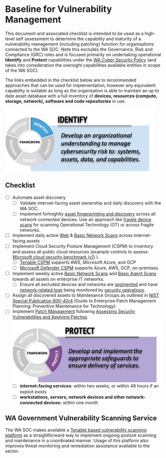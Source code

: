 # Baseline for Vulnerability Management

This document and associated checklist is intended to be used as a high-level self assessment to determine the capability and maturity of a vulnerability management (including patching) function for organisations connected to the WA SOC. Note this excludes the Governance, Risk and Compliance (GRC) roles and is focused primarily on undertaking operational **Identify** and **Protect** capabilities under the [WA Cyber Security Policy](https://www.wa.gov.au/government/publications/wa-government-cyber-security-policy) (and takes into consideration the oversight capabilities available entities in scope of the WA SOC).

The links embedded in the checklist below are to recommended approaches that can be used for implementation, however any equivalent capability is suitable as long as the organisation is able to maintain an up to date asset database with a full inventory of **devices, resources (compute, storage, network), software and code repositories** in use.

![identify](../images/identify.png)

## Checklist

- [ ] Automate asset discovery
    - [ ] Validate internet-facing asset ownership and daily discovery with the WA SOC.
    - [ ] Implement fortnightly [asset fingerprinting and discovery](https://www.runzero.com/docs/discovering-assets/) across all network connected devices. Use an approach like [fragile device scans](../guidelines/runzero-ot.md) for scanning Operational Technology (OT) or across fragile networks.
- [ ] Implement daily active [Web](https://www.tenable.com/products/tenable-io/web-application-scanning) & [Basic Network Scans](https://docs.tenable.com/nessus/Content/ScanAndPolicyTemplates.htm#Scanner_Templates) across internet-facing assets 
- [ ] Implement Cloud Security Posture Management (CSPM) to inventory and assess all public cloud resources (example controls to assess: [Microsoft cloud security benchmark (v1)](https://learn.microsoft.com/en-us/security/benchmark/azure/overview) ).
    - [ ] [Tenable CSPM](https://docs.tenable.com/cloud-security/Content/About/AboutTenablecs.htm) supports AWS, Microsoft Azure, and GCP
    - [ ] [Microsoft Defender CSPM](https://learn.microsoft.com/en-us/azure/defender-for-cloud/concept-cloud-security-posture-management) supports Azure, AWS, GCP, on-premises
- [ ] Implement weekly active [Basic Network Scans](https://docs.tenable.com/nessus/Content/ScanAndPolicyTemplates.htm#Scanner_Templates) and [Basic Agent Scans](https://docs.tenable.com/nessus/Content/ScanAndPolicyTemplates.htm#Scanner_Templates) towards all assets on enterprise IT networks.
    - [ ] Ensure all excluded devices and networks are [segmented](../guidelines/further-five.md#network-segmentation) and have [network-related logs](../guidelines/further-five.md#implementation-guidance-leveraging-network-related-logs) being monitored by [security operations](security-operations.md).
- [ ] Assign all discovered assets to Maintenance Groups as outlined in [NIST Special Publication 800-40r4](https://nvlpubs.nist.gov/nistpubs/SpecialPublications/NIST.SP.800-40r4.pdf) (Guide to Enterprise Patch Management Planning: Preventive Maintenance for Technology)
- [ ] Implement [Patch Management](../guidelines/patch-management.md) following [Assessing Security Vulnerabilities and Applying Patches](https://www.cyber.gov.au/resources-business-and-government/maintaining-devices-and-systems/system-hardening-and-administration/system-administration/assessing-security-vulnerabilities-and-applying-patches)
![protect](../images/protect.png)
    - [ ] **internet-facing services**: within two weeks, or within 48 hours if an exploit exists
    - [ ] **workstations, servers, network devices and other network-connected devices:** within one month

## WA Government Vulnerability Scanning Service

The WA SOC makes available a [Tenable based vulnerability scanning platform](https://www.wa.gov.au/organisation/department-of-the-premier-and-cabinet/vulnerability-scanning-service-description) as a straightforward way to implement ongoing posture scanning and maintenance in a coordinated manner. Usage of this platform also improves threat monitoring and remediation assistance available to the sector.
